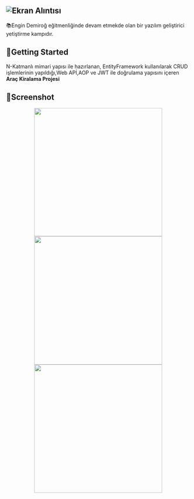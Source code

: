
## ![Ekran Alıntısı](https://user-images.githubusercontent.com/34273337/107855830-c9080480-6e35-11eb-8071-5f01ea0623d1.PNG)
📚Engin Demiroğ eğitmenliğinde devam etmekde olan bir yazılım geliştirici yetiştirme kampıdır.

## :pushpin:Getting Started
N-Katmanlı mimari yapısı ile hazırlanan, EntityFramework kullanılarak CRUD işlemlerinin yapıldığı,Web APİ,AOP ve JWT ile doğrulama yapısını içeren **Araç Kiralama Projesi**

## :pushpin:Screenshot
<center>
<code><img height="350"  src="https://user-images.githubusercontent.com/34273337/107887116-d1833c80-6f14-11eb-8581-7b535661b981.PNG"></code>
<code><img height="350"  src="https://user-images.githubusercontent.com/34273337/107887117-d2b46980-6f14-11eb-9a78-668c50a1fdfb.PNG"></code>
<code><img height="350"  src="https://user-images.githubusercontent.com/34273337/107887119-d34d0000-6f14-11eb-934f-2f8a0bb9c183.PNG"></code>
</center>



